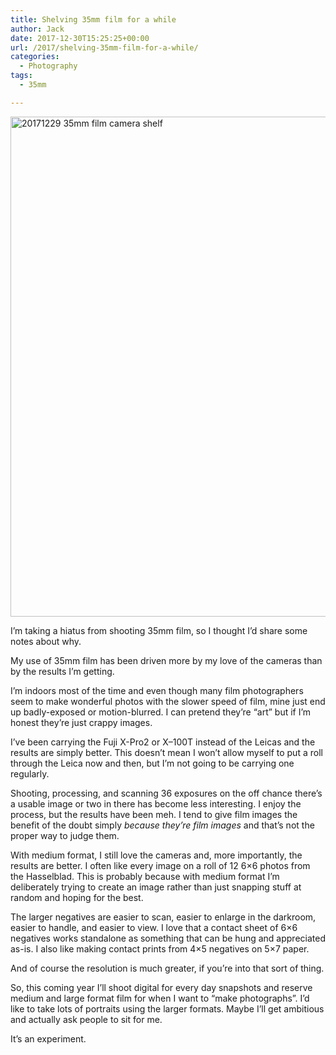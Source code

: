 ```yaml
---
title: Shelving 35mm film for a while
author: Jack
date: 2017-12-30T15:25:25+00:00
url: /2017/shelving-35mm-film-for-a-while/
categories:
  - Photography
tags:
  - 35mm

---
```

<img src="/img/2017/12/20171229_35mm-film-camera-shelf.jpg" alt="20171229 35mm film camera shelf" title="20171229_35mm film camera shelf.jpg" border="0" width="1200" height="800" />

I&#8217;m taking a hiatus from shooting 35mm film, so I thought I&#8217;d share some notes about why.

My use of 35mm film has been driven more by my love of the cameras than by the results I&#8217;m getting.

I&#8217;m indoors most of the time and even though many film photographers seem to make wonderful photos with the slower speed of film, mine just end up badly-exposed or motion-blurred. I can pretend they&#8217;re &#8220;art&#8221; but if I&#8217;m honest they&#8217;re just crappy images.

I&#8217;ve been carrying the Fuji X-Pro2 or X&#8211;100T instead of the Leicas and the results are simply better. This doesn&#8217;t mean I won&#8217;t allow myself to put a roll through the Leica now and then, but I&#8217;m not going to be carrying one regularly.

Shooting, processing, and scanning 36 exposures on the off chance there&#8217;s a usable image or two in there has become less interesting. I enjoy the process, but the results have been meh. I tend to give film images the benefit of the doubt simply _because they&#8217;re film images_ and that&#8217;s not the proper way to judge them.

With medium format, I still love the cameras and, more importantly, the results are better. I often like every image on a roll of 12 6&#215;6 photos from the Hasselblad. This is probably because with medium format I&#8217;m deliberately trying to create an image rather than just snapping stuff at random and hoping for the best.

The larger negatives are easier to scan, easier to enlarge in the darkroom, easier to handle, and easier to view. I love that a contact sheet of 6&#215;6 negatives works standalone as something that can be hung and appreciated as-is. I also like making contact prints from 4&#215;5 negatives on 5&#215;7 paper.

And of course the resolution is much greater, if you&#8217;re into that sort of thing.

So, this coming year I&#8217;ll shoot digital for every day snapshots and reserve medium and large format film for when I want to &#8220;make photographs&#8221;. I&#8217;d like to take lots of portraits using the larger formats. Maybe I&#8217;ll get ambitious and actually ask people to sit for me.

It&#8217;s an experiment.
